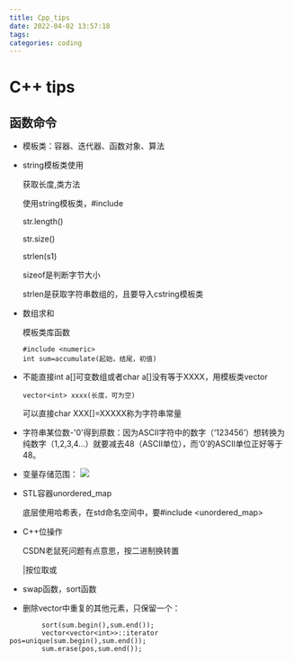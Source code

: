 ```yaml
---
title: Cpp_tips
date: 2022-04-02 13:57:18
tags:
categories: coding
---
```

# C++ tips

## 函数命令
* 模板类：容器、迭代器、函数对象、算法
* string模板类使用
  
    获取长度,类方法

    使用string模板类，#include <cstring>

    str.length()

    str.size()
    
    strlen(s1)

    sizeof是判断字节大小

    strlen是获取字符串数组的，且要导入cstring模板类

* 数组求和
    
    模板类库函数

    ```
    #include <numeric>
    int sum=accumulate(起始，结尾，初值)
    ```
* 不能直接int a[]可变数组或者char a[]没有等于XXXX，用模板类vector
    ```
    vector<int> xxxx(长度，可为空)
    ```
    可以直接char XXX[]=XXXXX称为字符串常量

* 字符串某位数-'0'得到原数：因为ASCII字符中的数字（‘123456’）想转换为纯数字（1,2,3,4...）就要减去48（ASCII单位），而‘0’的ASCII单位正好等于48。
* 变量存储范围：
  ![](https://cdn.jsdelivr.net/gh/JC-GGBond/image-JC@master/C++/变量存储范围.20cvqdqyaglc.webp)

* STL容器unordered_map
  
  底层使用哈希表，在std命名空间中，要#include <unordered_map>

* C++位操作
  
  CSDN老鼠死问题有点意思，按二进制换转置

  |按位取或
* swap函数，sort函数
* 删除vector中重复的其他元素，只保留一个：
```
        sort(sum.begin(),sum.end());
        vector<vector<int>>::iterator pos=unique(sum.begin(),sum.end());
        sum.erase(pos,sum.end());
```